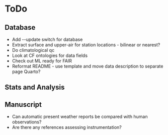 # ToDo

## Database
- Add --update switch for database
- Extract surface and upper-air for station locations - bilinear or nearest?
- Do climatological qc
- Look at CF ontologies for data fields
- Check out ML ready for FAIR
- Reformat README - use template and move data description to separate page Quarto?

## Stats and Analysis


## Manuscript
- Can automatic present weather reports be compared with human observations?  
- Are there any references assessing instrumentation?  


